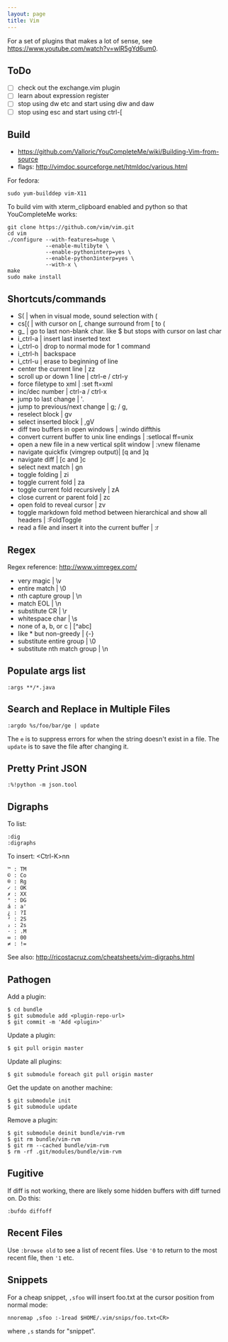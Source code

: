 ```yaml
---
layout: page
title: Vim
---
```


For a set of plugins that makes a lot of sense, see <https://www.youtube.com/watch?v=wlR5gYd6um0>.

## ToDo

- [ ] check out the exchange.vim plugin
- [ ] learn about expression register
- [ ] stop using dw etc and start using diw and daw
- [ ] stop using esc and start using ctrl-[

## Build

* <https://github.com/Valloric/YouCompleteMe/wiki/Building-Vim-from-source>
* flags: <http://vimdoc.sourceforge.net/htmldoc/various.html>

For fedora:
```
sudo yum-builddep vim-X11
```

To build vim with xterm_clipboard enabled and python so that YouCompleteMe works:
```
git clone https://github.com/vim/vim.git
cd vim
./configure --with-features=huge \
            --enable-multibyte \
            --enable-pythoninterp=yes \
            --enable-python3interp=yes \
            --with-x \
make
sudo make install
```

## Shortcuts/commands
* S( | when in visual mode, sound selection with (
* cs[( | with cursor on [, change surround from [ to (
* g_ | go to last non-blank char. like $ but stops with cursor on last char
* i_ctrl-a | insert last inserted text
* i_ctrl-o | drop to normal mode for 1 command
* i_ctrl-h | backspace
* i_ctrl-u | erase to beginning of line
* center the current line | zz
* scroll up or down 1 line | ctrl-e / ctrl-y
* force filetype to xml | :set ft=xml
* inc/dec number | ctrl-a / ctrl-x
* jump to last change | '.
* jump to previous/next change | g; / g,
* reselect block | gv
* select inserted block | ,gV
* diff two buffers in open windows | :windo diffthis
* convert current buffer to unix line endings | :setlocal ff=unix
* open a new file in a new vertical split window | :vnew filename
* navigate quickfix (vimgrep output)| [q and ]q
* navigate diff | [c and ]c
* select next match | gn
* toggle folding | zi
* toggle current fold |  za
* toggle current fold recursively |  zA
* close current or parent fold | zc
* open fold to reveal cursor | zv
* toggle markdown fold method between hierarchical and show all headers | :FoldToggle
* read a file and insert it into the current buffer | :r <filename>

## Regex
Regex reference: <http://www.vimregex.com/>

* very magic | \v
* entire match | \0
* nth capture group | \n
* match EOL | \n
* substitute CR | \r
* whitespace char | \s
* none of a, b, or c | [^abc]
* like * but non-greedy | \{-}
* substitute entire group | \0
* substitute nth match group | \n

## Populate args list

    :args **/*.java

## Search and Replace in Multiple Files

    :argdo %s/foo/bar/ge | update

The `e` is to suppress errors for when the string doesn't exist in a file.
The `update` is to save the file after changing it.

## Pretty Print JSON

    :%!python -m json.tool

## Digraphs

To list:

    :dig
    :digraphs

To insert: \<Ctrl-K\>nn

    ™ : TM
    © : Co
    ® : Rg
    ✓ : OK
    ✗ : XX
    ° : DG
    á : a'
    ¿ : ?I
    ² : 2S
    ₂ : 2s
    · : .M
    ∞ : 00
    ≠ : !=

See also: http://ricostacruz.com/cheatsheets/vim-digraphs.html

## Pathogen

Add a plugin:

    $ cd bundle
    $ git submodule add <plugin-repo-url>
    $ git commit -m 'Add <plugin>'

Update a plugin:

    $ git pull origin master

Update all plugins:

    $ git submodule foreach git pull origin master

Get the update on another machine:

    $ git submodule init
    $ git submodule update

Remove a plugin:

    $ git submodule deinit bundle/vim-rvm
    $ git rm bundle/vim-rvm
    $ git rm --cached bundle/vim-rvm
    $ rm -rf .git/modules/bundle/vim-rvm

## Fugitive

If diff is not working, there are likely some hidden buffers with diff turned on.
Do this:

    :bufdo diffoff

## Recent Files

Use `:browse old` to see a list of recent files.
Use `'0` to return to the most recent file, then `'1` etc.

## Snippets

For a cheap snippet, `,sfoo` will insert foo.txt at the cursor position from normal mode:

    nnoremap ,sfoo :-1read $HOME/.vim/snips/foo.txt<CR>

where `,s` stands for "snippet".
